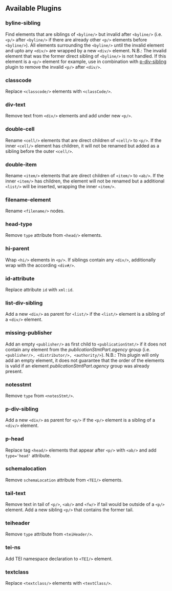 ## Available Plugins
### byline-sibling
Find elements that are siblings of ```<byline/>``` but invalid after ```<byline/>``` (i.e. ```<p/>``` after ```<byline/>``` if there are already other ```<p/>``` elements before ```<byline/>```). All elements surrounding the ```<byline/>``` until the invalid element and upto any ```<div/>``` are wrapped by a new ```<div/>``` element.
N.B.: The invalid element that was the former direct sibling of ```<byline/>``` is not handled. If this element is a  ```<p/>``` element for example,  use in combination with [p-div-sibling](#p-div-sibling) plugin to remove the invalid ```<p/>``` after  ```<div/>```.

### classcode
Replace ```<classcode/>``` elements with ```<classCode/>```.

### div-text
Remove text from ```<div/>``` elements and add under new ```<p/>```.

### double-cell
Rename ```<cell/>``` elements that are direct children of ```<cell/>``` to ```<p/>```. If the inner ```<cell/>``` element has children, it will not be renamed but added as a sibling before the outer ```<cell/>```.

### double-item
Rename ```<item/>``` elements that are direct children of  ```<item/>``` to ```<ab/>```. If the inner ```<item/>``` has children, the element will not be renamed but a additional ```<list/>``` will be inserted, wrapping the inner ```<item/>```.

### filename-element
Rename ```<filename/>``` nodes.

### head-type
Remove ```type``` attribute from ```<head/>``` elements.

### hi-parent
Wrap ```<hi/>``` elements in ```<p/>```. If siblings contain any ```<div/>```, additionally wrap with the according ```<div#/>```.

### id-attribute
Replace attribute ```id``` with ```xml:id```.

### list-div-sibling
Add a new ```<div/>``` as parent for ```<list/>``` if the  ```<list/>``` element is a sibling of a ```<div/>``` element.

### missing-publisher
Add an empty ```<publisher/>``` as first child to ```<publicationStmt/>``` if it does not contain any element from the *publicationStmtPart.agency* group (i.e. ```<publisher/>, <distributor/>, <authority/>```). N.B.: This plugin will only add an empty element, it does not guarantee that the order of the elements is valid if an element *publicationStmtPart.agency* group was already present.

### notesstmt
Remove ```type``` from ```<notesStmt/>```.

### p-div-sibling
Add a new ```<div/>``` as parent for ```<p/>``` if the  ```<p/>``` element is a sibling of a ```<div/>``` element.

### p-head
Replace tag ```<head/>``` elements that appear after ```<p/>``` with ```<ab/>``` and add ```type='head'``` attribute.

### schemalocation
Remove ```schemaLocation``` attribute from ```<TEI/>``` elements.

### tail-text
Remove text in tail of ```<p/>```, ```<ab/>``` and ```<fw/>``` if tail would be outside of a ```<p/>``` element. Add a new sibling ```<p/>``` that contains the former tail.

### teiheader
Remove ```type``` attribute from ```<teiHeader/>```.

### tei-ns
Add TEI namespace declaration to ```<TEI/>``` element.

### textclass
Replace ```<textclass/>``` elements with ```<textClass/>```.
